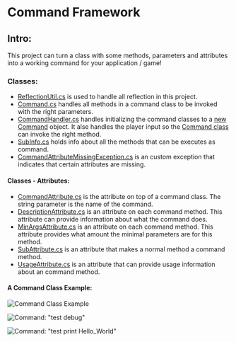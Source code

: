 # Command Framework

## Intro:
This project can turn a class with some methods, parameters and attributes into a working command for your application / game!

### Classes:

 * [ReflectionUtil.cs](https://github.com/Spraxs/CommandFramework/blob/master/CommandFramework/Utils/ReflectionUtil.cs)
 is used to handle all reflection in this project.
 * [Command.cs](https://github.com/Spraxs/CommandFramework/blob/master/CommandFramework/Framework/Command.cs)
 handles all methods in a command class to be invoked with the right parameters.
 * [CommandHandler.cs](https://github.com/Spraxs/CommandFramework/blob/master/CommandFramework/Framework/Handlers/CommandHandler.cs)
 handles initializing the command classes to a [new Command](https://github.com/Spraxs/CommandFramework/blob/master/CommandFramework/Framework/Command.cs) object. It alse handles the player input so the [Command class](https://github.com/Spraxs/CommandFramework/blob/master/CommandFramework/Framework/Command.cs) can invoke the right method.
 * [SubInfo.cs](https://github.com/Spraxs/CommandFramework/blob/master/CommandFramework/Framework/Objects/SubInfo.cs) holds info about all the methods that can be executes as command.
 * [CommandAttributeMissingException.cs](https://github.com/Spraxs/CommandFramework/blob/master/CommandFramework/Framework/Exceptions/CommandAttributeMissingException.cs) is an custom exception that indicates that certain attributes are missing.
 
 #### Classes - Attributes:
 * [CommandAttribute.cs](https://github.com/Spraxs/CommandFramework/blob/master/CommandFramework/Framework/Attributes/CommandAttribute.cs) is the attribute on top of a command class. The string parameter is the name of the command.
 * [DescriptionAttribute.cs](https://github.com/Spraxs/CommandFramework/blob/master/CommandFramework/Framework/Attributes/CommandAttribute.cs) is an attribute on each command method. This attribute can provide information about what the command does.
 * [MinArgsAttribute.cs](https://github.com/Spraxs/CommandFramework/blob/master/CommandFramework/Framework/Attributes/MinArgsAttribute.cs) is an attribute on each command method. This attribute provides what amount the minimal parameters are for this method.
 * [SubAttribute.cs](https://github.com/Spraxs/CommandFramework/blob/master/CommandFramework/Framework/Attributes/SubAttribute.cs) is an attribute that makes a normal method a command method.
 * [UsageAttribute.cs](https://github.com/Spraxs/CommandFramework/blob/master/CommandFramework/Framework/Attributes/UsageAttribute.cs) is an attribute that can provide usage information about an command method.

#### A Command Class Example:
![Command Class Example](https://i.gyazo.com/3cde9d6eaf52befd77fe286d655bfb1e.png)

![Command: "test debug"](https://i.gyazo.com/6768acad43b9971ed388f67482473bd4.png)

![Command: "test print Hello_World"](https://i.gyazo.com/de29a07267641845dbbeed31443c9806.png)
